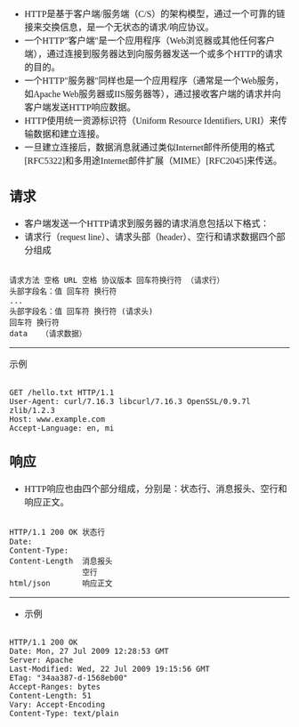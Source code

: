 <font face="SimSun" size=3>


- HTTP是基于客户端/服务端（C/S）的架构模型，通过一个可靠的链接来交换信息，是一个无状态的请求/响应协议。
- 一个HTTP"客户端"是一个应用程序（Web浏览器或其他任何客户端），通过连接到服务器达到向服务器发送一个或多个HTTP的请求的目的。
- 一个HTTP"服务器"同样也是一个应用程序（通常是一个Web服务，如Apache Web服务器或IIS服务器等），通过接收客户端的请求并向客户端发送HTTP响应数据。
- HTTP使用统一资源标识符（Uniform Resource Identifiers, URI）来传输数据和建立连接。
- 一旦建立连接后，数据消息就通过类似Internet邮件所使用的格式[RFC5322]和多用途Internet邮件扩展（MIME）[RFC2045]来传送。

## 请求

- 客户端发送一个HTTP请求到服务器的请求消息包括以下格式：
- 请求行（request line）、请求头部（header）、空行和请求数据四个部分组成

~~~

请求方法 空格 URL 空格 协议版本 回车符换行符 （请求行）
头部字段名：值 回车符 换行符
...
头部字段名：值 回车符 换行符 (请求头)
回车符 换行符
data   （请求数据）

~~~

---

示例

~~~

GET /hello.txt HTTP/1.1
User-Agent: curl/7.16.3 libcurl/7.16.3 OpenSSL/0.9.7l zlib/1.2.3
Host: www.example.com
Accept-Language: en, mi

~~~

## 响应

- HTTP响应也由四个部分组成，分别是：状态行、消息报头、空行和响应正文。

~~~

HTTP/1.1 200 OK 状态行
Date: 
Content-Type:
Content-Length  消息报头
                空行
html/json       响应正文

~~~

---

- 示例

~~~

HTTP/1.1 200 OK
Date: Mon, 27 Jul 2009 12:28:53 GMT
Server: Apache
Last-Modified: Wed, 22 Jul 2009 19:15:56 GMT
ETag: "34aa387-d-1568eb00"
Accept-Ranges: bytes
Content-Length: 51
Vary: Accept-Encoding
Content-Type: text/plain

~~~

</font>